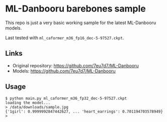 # ML-Danbooru barebones sample

This repo is just a very basic working sample for the latest ML-Danbooru models.

Last tested with `ml_caformer_m36_fp16_dec-5-97527.ckpt`.

## Links
- Original repository: https://github.com/7eu7d7/ML-Danbooru
- Models: https://github.com/7eu7d7/ML-Danbooru

## Usage
```
$ python main.py ml_caformer_m36_fp32_dec-5-97527.ckpt
loading the model...
> /data/downloads/sample.jpg
{'1girl': 0.9999992847442627, ... 'heart_earrings': 0.701194703578949}
>
```
